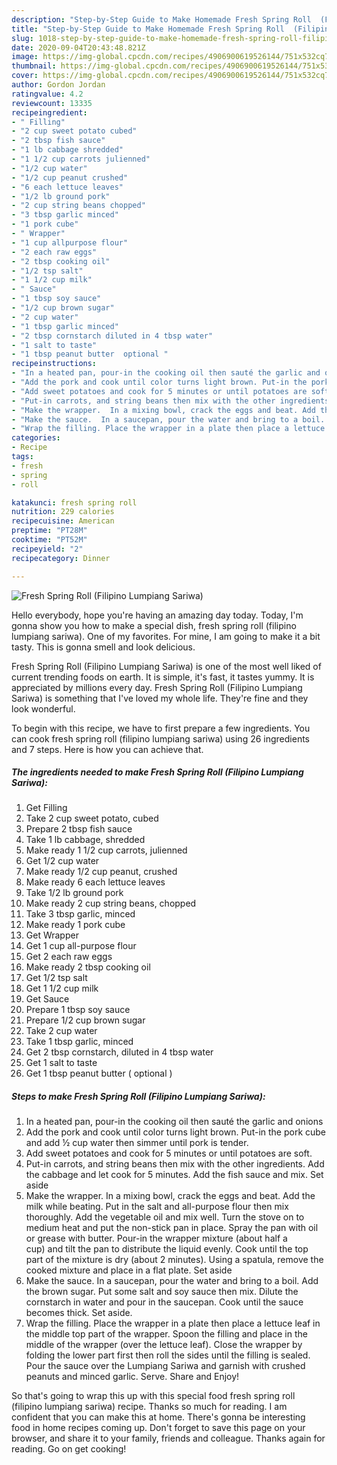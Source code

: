 ```yaml
---
description: "Step-by-Step Guide to Make Homemade Fresh Spring Roll  (Filipino Lumpiang Sariwa)"
title: "Step-by-Step Guide to Make Homemade Fresh Spring Roll  (Filipino Lumpiang Sariwa)"
slug: 1018-step-by-step-guide-to-make-homemade-fresh-spring-roll-filipino-lumpiang-sariwa
date: 2020-09-04T20:43:48.821Z
image: https://img-global.cpcdn.com/recipes/4906900619526144/751x532cq70/fresh-spring-roll-filipino-lumpiang-sariwa-recipe-main-photo.jpg
thumbnail: https://img-global.cpcdn.com/recipes/4906900619526144/751x532cq70/fresh-spring-roll-filipino-lumpiang-sariwa-recipe-main-photo.jpg
cover: https://img-global.cpcdn.com/recipes/4906900619526144/751x532cq70/fresh-spring-roll-filipino-lumpiang-sariwa-recipe-main-photo.jpg
author: Gordon Jordan
ratingvalue: 4.2
reviewcount: 13335
recipeingredient:
- " Filling"
- "2 cup sweet potato cubed"
- "2 tbsp fish sauce"
- "1 lb cabbage shredded"
- "1 1/2 cup carrots julienned"
- "1/2 cup water"
- "1/2 cup peanut crushed"
- "6 each lettuce leaves"
- "1/2 lb ground pork"
- "2 cup string beans chopped"
- "3 tbsp garlic minced"
- "1 pork cube"
- " Wrapper"
- "1 cup allpurpose flour"
- "2 each raw eggs"
- "2 tbsp cooking oil"
- "1/2 tsp salt"
- "1 1/2 cup milk"
- " Sauce"
- "1 tbsp soy sauce"
- "1/2 cup brown sugar"
- "2 cup water"
- "1 tbsp garlic minced"
- "2 tbsp cornstarch diluted in 4 tbsp water"
- "1 salt to taste"
- "1 tbsp peanut butter  optional "
recipeinstructions:
- "In a heated pan, pour-in the cooking oil then sauté the garlic and onions"
- "Add the pork and cook until color turns light brown. Put-in the pork cube and add ½ cup water then simmer until pork is tender."
- "Add sweet potatoes and cook for 5 minutes or until potatoes are soft."
- "Put-in carrots, and string beans then mix with the other ingredients. Add the cabbage and let cook for 5 minutes. Add the fish sauce and mix. Set aside"
- "Make the wrapper.  In a mixing bowl, crack the eggs and beat. Add the milk while beating. Put in the salt and all-purpose flour then mix thoroughly. Add the vegetable oil and mix well. Turn the stove on to medium heat and put the non-stick pan in place. Spray the pan with oil or grease with butter. Pour-in the wrapper mixture (about half a cup) and tilt the pan to distribute the liquid evenly. Cook until the top part of the mixture is dry (about 2 minutes). Using a spatula, remove the cooked mixture and place in a flat plate. Set aside"
- "Make the sauce.  In a saucepan, pour the water and bring to a boil. Add the brown sugar. Put some salt and soy sauce then mix. Dilute the cornstarch in water and pour in the saucepan. Cook until the sauce becomes thick. Set aside."
- "Wrap the filling. Place the wrapper in a plate then place a lettuce leaf in the middle top part of the wrapper. Spoon the filling and place in the middle of the wrapper (over the lettuce leaf). Close the wrapper by folding the lower part first then roll the sides until the filling is sealed. Pour the sauce over the Lumpiang Sariwa and garnish with crushed peanuts and minced garlic. Serve. Share and Enjoy!"
categories:
- Recipe
tags:
- fresh
- spring
- roll

katakunci: fresh spring roll 
nutrition: 229 calories
recipecuisine: American
preptime: "PT28M"
cooktime: "PT52M"
recipeyield: "2"
recipecategory: Dinner

---
```



![Fresh Spring Roll  (Filipino Lumpiang Sariwa)](https://img-global.cpcdn.com/recipes/4906900619526144/751x532cq70/fresh-spring-roll-filipino-lumpiang-sariwa-recipe-main-photo.jpg)

Hello everybody, hope you're having an amazing day today. Today, I'm gonna show you how to make a special dish, fresh spring roll  (filipino lumpiang sariwa). One of my favorites. For mine, I am going to make it a bit tasty. This is gonna smell and look delicious.



Fresh Spring Roll  (Filipino Lumpiang Sariwa) is one of the most well liked of current trending foods on earth. It is simple, it's fast, it tastes yummy. It is appreciated by millions every day. Fresh Spring Roll  (Filipino Lumpiang Sariwa) is something that I've loved my whole life. They're fine and they look wonderful.


To begin with this recipe, we have to first prepare a few ingredients. You can cook fresh spring roll  (filipino lumpiang sariwa) using 26 ingredients and 7 steps. Here is how you can achieve that.

<!--inarticleads1-->

##### The ingredients needed to make Fresh Spring Roll  (Filipino Lumpiang Sariwa):

1. Get  Filling
1. Take 2 cup sweet potato, cubed
1. Prepare 2 tbsp fish sauce
1. Take 1 lb cabbage, shredded
1. Make ready 1 1/2 cup carrots, julienned
1. Get 1/2 cup water
1. Make ready 1/2 cup peanut, crushed
1. Make ready 6 each lettuce leaves
1. Take 1/2 lb ground pork
1. Make ready 2 cup string beans, chopped
1. Take 3 tbsp garlic, minced
1. Make ready 1 pork cube
1. Get  Wrapper
1. Get 1 cup all-purpose flour
1. Get 2 each raw eggs
1. Make ready 2 tbsp cooking oil
1. Get 1/2 tsp salt
1. Get 1 1/2 cup milk
1. Get  Sauce
1. Prepare 1 tbsp soy sauce
1. Prepare 1/2 cup brown sugar
1. Take 2 cup water
1. Take 1 tbsp garlic, minced
1. Get 2 tbsp cornstarch, diluted in 4 tbsp water
1. Get 1 salt to taste
1. Get 1 tbsp peanut butter ( optional )




<!--inarticleads2-->

##### Steps to make Fresh Spring Roll  (Filipino Lumpiang Sariwa):

1. In a heated pan, pour-in the cooking oil then sauté the garlic and onions
1. Add the pork and cook until color turns light brown. Put-in the pork cube and add ½ cup water then simmer until pork is tender.
1. Add sweet potatoes and cook for 5 minutes or until potatoes are soft.
1. Put-in carrots, and string beans then mix with the other ingredients. Add the cabbage and let cook for 5 minutes. Add the fish sauce and mix. Set aside
1. Make the wrapper.  In a mixing bowl, crack the eggs and beat. Add the milk while beating. Put in the salt and all-purpose flour then mix thoroughly. Add the vegetable oil and mix well. Turn the stove on to medium heat and put the non-stick pan in place. Spray the pan with oil or grease with butter. Pour-in the wrapper mixture (about half a cup) and tilt the pan to distribute the liquid evenly. Cook until the top part of the mixture is dry (about 2 minutes). Using a spatula, remove the cooked mixture and place in a flat plate. Set aside
1. Make the sauce.  In a saucepan, pour the water and bring to a boil. Add the brown sugar. Put some salt and soy sauce then mix. Dilute the cornstarch in water and pour in the saucepan. Cook until the sauce becomes thick. Set aside.
1. Wrap the filling. Place the wrapper in a plate then place a lettuce leaf in the middle top part of the wrapper. Spoon the filling and place in the middle of the wrapper (over the lettuce leaf). Close the wrapper by folding the lower part first then roll the sides until the filling is sealed. Pour the sauce over the Lumpiang Sariwa and garnish with crushed peanuts and minced garlic. Serve. Share and Enjoy!




So that's going to wrap this up with this special food fresh spring roll  (filipino lumpiang sariwa) recipe. Thanks so much for reading. I am confident that you can make this at home. There's gonna be interesting food in home recipes coming up. Don't forget to save this page on your browser, and share it to your family, friends and colleague. Thanks again for reading. Go on get cooking!
